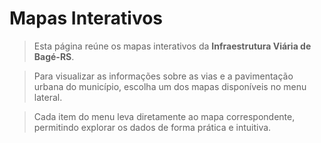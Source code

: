 # Mapas Interativos

> Esta página reúne os mapas interativos da **Infraestrutura Viária de Bagé-RS**.

> Para visualizar as informações sobre as vias e a pavimentação urbana do município, escolha um dos mapas disponíveis no menu lateral. 

> Cada item do menu leva diretamente ao mapa correspondente, permitindo explorar os dados de forma prática e intuitiva.
